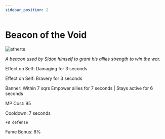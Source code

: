 ```yaml
---
sidebar_position: 2
---
```


# Beacon of the Void

![etherte](https://vwiki.valorserver.com/api/item/picture/beacon%20of%20the%20void)

<i>A beacon used by Sidon himself to grant his allies strength to win the war.</i>

Effect on Self: Damaging for 3 seconds

Effect on Self: Bravery for 3 seconds

Banner: Within 7 sqrs Empower allies for 7 seconds | Stays active for 6 seconds

MP Cost: 95

Cooldown: 7 seconds

    +8 defense

Fame Bonus: 8%
